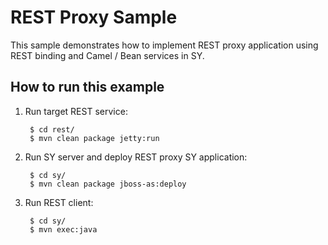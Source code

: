 # REST Proxy Sample

This sample demonstrates how to implement REST proxy application using REST binding and Camel / Bean services in SY.

## How to run this example

1. Run target REST service:

        $ cd rest/
        $ mvn clean package jetty:run

2. Run SY server and deploy REST proxy SY application:

        $ cd sy/
        $ mvn clean package jboss-as:deploy

3. Run REST client:

        $ cd sy/
        $ mvn exec:java
